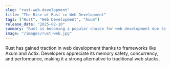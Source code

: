 ```yaml
---
slug: "rust-web-development"
title: "The Rise of Rust in Web Development"
tags: ["Rust", "Web Development", "Axum"]
release_date: "2025-02-10"
summary: "Rust is becoming a popular choice for web development due to its safety and performance."
image: "/images/rust-web.jpg"
---
```


Rust has gained traction in web development thanks to frameworks like Axum and Actix. Developers appreciate its memory safety, concurrency, and performance, making it a strong alternative to traditional web stacks.

